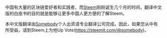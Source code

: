 
中国有大量的区块链爱好者和实践者，而[Steem](https://steemit.com)刚刚诞生几个月的时间，翻译中文版的白皮书的目的就是能够让更多中国人更方便的了解Steem。

本中文版翻译由[Somebody](https://steemit.com/@somebody)个人出资请专业翻译公司完成。因此，如果您从中有所受益，请到Steem上为他Up Vote(https://steemit.com/@somebody)。
